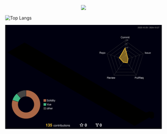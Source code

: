 <!--
## Hi 👋
-->

<p align="center">
  <a href="https://skillicons.dev">
    <img src="https://skillicons.dev/icons?i=js,ts,node,vue,react,solidity" />
  </a>
</p>


![Top Langs](https://github-readme-stats.vercel.app/api/top-langs/?username=zav1n&layout=compact)

![profile-3d-contrib/profile-night-green.svg](https://github.com/zav1n/zav1n/blob/main/profile-3d-contrib/profile-night-rainbow.svg)
